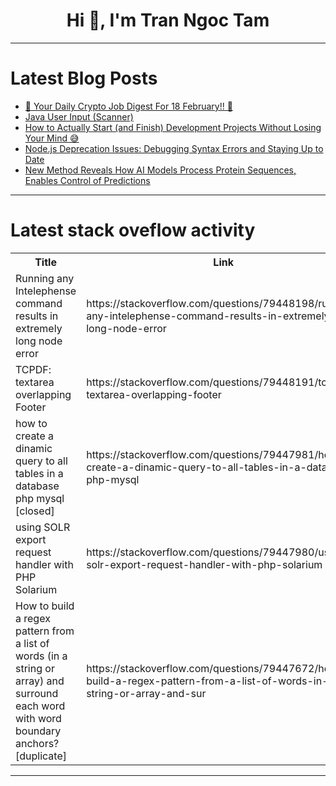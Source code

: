 <h1 align="center">Hi 👋, I'm Tran Ngoc Tam</h1>

---

# Latest Blog Posts 
<!-- BLOG-POST-LIST:START -->
- [🚀 Your Daily Crypto Job Digest For 18 February!! 🚀](https://dev.to/web3hires/your-daily-crypto-job-digest-for-18-february-4n11)
- [Java User Input &lpar;Scanner&rpar;](https://dev.to/neelakandan_ravi_2000/java-user-input-scanner-3l53)
- [How to Actually Start &lpar;and Finish&rpar; Development Projects Without Losing Your Mind 😅](https://dev.to/0x2e73/how-to-actually-start-and-finish-development-projects-without-losing-your-mind-2eg0)
- [Node.js Deprecation Issues: Debugging Syntax Errors and Staying Up to Date](https://dev.to/sanket00123/nodejs-deprecation-issues-debugging-syntax-errors-and-staying-up-to-date-fj0)
- [New Method Reveals How AI Models Process Protein Sequences, Enables Control of Predictions](https://dev.to/mikeyoung44/new-method-reveals-how-ai-models-process-protein-sequences-enables-control-of-predictions-15i0)
<!-- BLOG-POST-LIST:END -->

---

# Latest stack oveflow activity
<table>
  <tr><th>Title</th><th>Link</th></tr>
  <!-- STACKOVERFLOW:START --><tr><td>Running any Intelephense command results in extremely long node error</td><td>https://stackoverflow.com/questions/79448198/running-any-intelephense-command-results-in-extremely-long-node-error</td></tr><tr><td>TCPDF: textarea overlapping Footer</td><td>https://stackoverflow.com/questions/79448191/tcpdf-textarea-overlapping-footer</td></tr><tr><td>how to create a dinamic query to all tables in a database php mysql [closed]</td><td>https://stackoverflow.com/questions/79447981/how-to-create-a-dinamic-query-to-all-tables-in-a-database-php-mysql</td></tr><tr><td>using SOLR export request handler with PHP Solarium</td><td>https://stackoverflow.com/questions/79447980/using-solr-export-request-handler-with-php-solarium</td></tr><tr><td>How to build a regex pattern from a list of words &lpar;in a string or array&rpar; and surround each word with word boundary anchors? [duplicate]</td><td>https://stackoverflow.com/questions/79447672/how-to-build-a-regex-pattern-from-a-list-of-words-in-a-string-or-array-and-sur</td></tr><!-- STACKOVERFLOW:END -->
</table>

---


